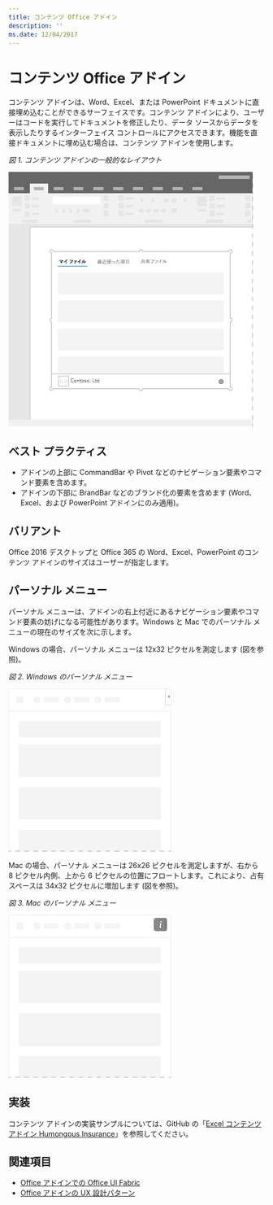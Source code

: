 ```yaml
---
title: コンテンツ Office アドイン
description: ''
ms.date: 12/04/2017
---
```




# <a name="content-office-add-ins"></a>コンテンツ Office アドイン

コンテンツ アドインは、Word、Excel、または PowerPoint ドキュメントに直接埋め込むことができるサーフェイスです。コンテンツ アドインにより、ユーザーはコードを実行してドキュメントを修正したり、データ ソースからデータを表示したりするインターフェイス コントロールにアクセスできます。機能を直接ドキュメントに埋め込む場合は、コンテンツ アドインを使用します。  

*図 1. コンテンツ アドインの一般的なレイアウト*

![コンテンツ アドインの一般的なレイアウトを表示する画像の例](../images/overview-with-app-content.png)

## <a name="best-practices"></a>ベスト プラクティス

- アドインの上部に CommandBar や Pivot などのナビゲーション要素やコマンド要素を含めます。
- アドインの下部に BrandBar などのブランド化の要素を含めます (Word、Excel、および PowerPoint アドインにのみ適用)。

## <a name="variants"></a>バリアント

Office 2016 デスクトップと Office 365 の Word、Excel、PowerPoint のコンテンツ アドインのサイズはユーザーが指定します。

## <a name="personality-menu"></a>パーソナル メニュー

パーソナル メニューは、アドインの右上付近にあるナビゲーション要素やコマンド要素の妨げになる可能性があります。Windows と Mac でのパーソナル メニューの現在のサイズを次に示します。

Windows の場合、パーソナル メニューは 12x32 ピクセルを測定します (図を参照)。

*図 2. Windows のパーソナル メニュー* 

![Windows デスクトップのパーソナル メニューを示す図](../images/personality-menu-win.png)


Mac の場合、パーソナル メニューは 26x26 ピクセルを測定しますが、右から 8 ピクセル内側、上から 6 ピクセルの位置にフロートします。これにより、占有スペースは 34x32 ピクセルに増加します (図を参照)。

*図 3. Mac のパーソナル メニュー*

![Mac デスクトップのパーソナル メニューを示す図](../images/personality-menu-mac.png)

## <a name="implementation"></a>実装

コンテンツ アドインの実装サンプルについては、GitHub の「[Excel コンテンツ アドイン Humongous Insurance](https://github.com/OfficeDev/Excel-Content-Add-in-Humongous-Insurance)」を参照してください。

## <a name="see-also"></a>関連項目

- [Office アドインでの Office UI Fabric](office-ui-fabric.md) 
- [Office アドインの UX 設計パターン](ux-design-patterns.md)
